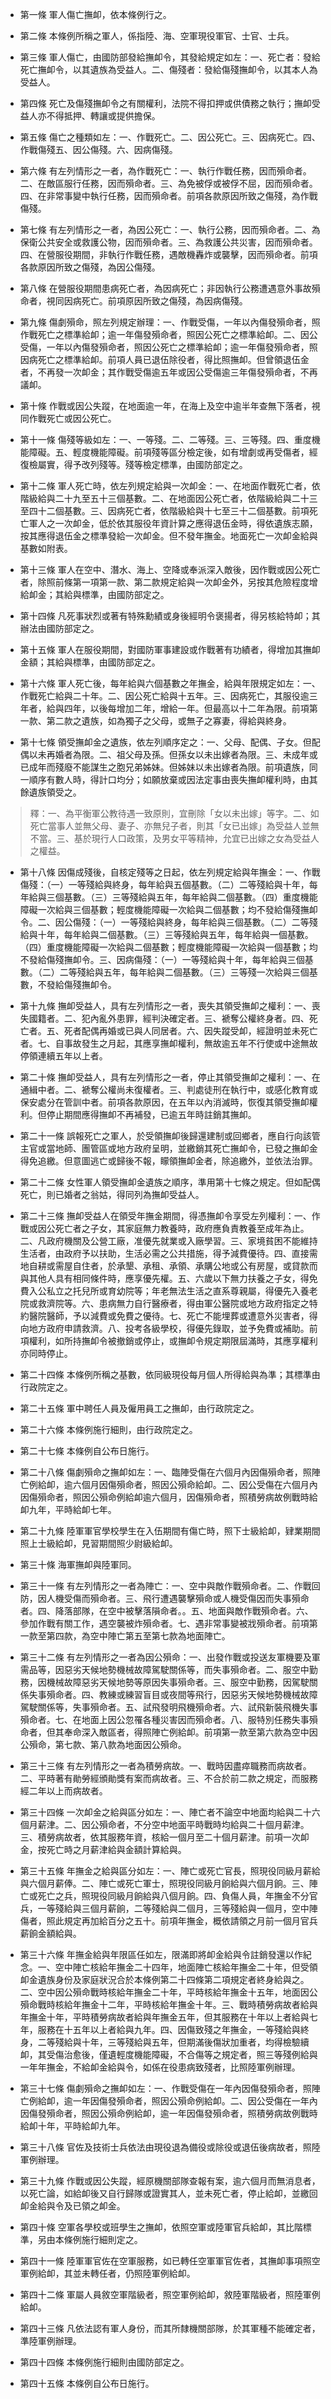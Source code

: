 * 第一條 軍人傷亡撫卹，依本條例行之。

* 第二條 本條例所稱之軍人，係指陸、海、空軍現役軍官、士官、士兵。

* 第三條 軍人傷亡，由國防部發給撫卹令，其發給規定如左：一、死亡者：發給死亡撫卹令，以其遺族為受益人。二、傷殘者：發給傷殘撫卹令，以其本人為受益人。

* 第四條 死亡及傷殘撫卹令之有關權利，法院不得扣押或供債務之執行；撫卹受益人亦不得抵押、轉讓或提供擔保。

* 第五條 傷亡之種類如左：一、作戰死亡。二、因公死亡。三、因病死亡。四、作戰傷殘五、因公傷殘。六、因病傷殘。

* 第六條 有左列情形之一者，為作戰死亡：一、執行作戰任務，因而殞命者。二、在敵區服行任務，因而殞命者。三、為免被俘或被俘不屈，因而殞命者。四、在非常事變中執行任務，因而殞命者。前項各款原因所致之傷殘，為作戰傷殘。

* 第七條 有左列情形之一者，為因公死亡：一、執行公務，因而殞命者。二、為保衛公共安全或救護公物，因而殞命者。三、為救護公共災害，因而殞命者。四、在營服役期間，非執行作戰任務，遇敵機轟炸或襲擊，因而殞命者。前項各款原因所致之傷殘，為因公傷殘。

* 第八條 在營服役期間患病死亡者，為因病死亡；非因執行公務遭遇意外事故殞命者，視同因病死亡。前項原因所致之傷殘，為因病傷殘。

* 第九條 傷劇殞命，照左列規定辦理：一、作戰受傷，一年以內傷發殞命者，照作戰死亡之標準給卹；逾一年傷發殞命者，照因公死亡之標準給卹。二、因公受傷，一年以內傷發殞命者，照因公死亡之標準給卹；逾一年傷發殞命者，照因病死亡之標準給卹。前項人員已退伍除役者，得比照撫卹。但曾領退伍金者，不再發一次卹金；其作戰受傷逾五年或因公受傷逾三年傷發殞命者，不再議卹。

* 第十條 作戰或因公失蹤，在地面逾一年，在海上及空中逾半年查無下落者，視同作戰死亡或因公死亡。

* 第十一條 傷殘等級如左：一、一等殘。二、二等殘。三、三等殘。四、重度機能障礙。五、輕度機能障礙。前項殘等區分檢定後，如有增劇或再受傷者，經復檢屬實，得予改列殘等。殘等檢定標準，由國防部定之。

* 第十二條 軍人死亡時，依左列規定給與一次卹金：一、在地面作戰死亡者，依階級給與二十九至五十三個基數。二、在地面因公死亡者，依階級給與二十三至四十二個基數。三、因病死亡者，依階級給與十七至三十二個基數。前項死亡軍人之一次卹金，低於依其服役年資計算之應得退伍金時，得依遺族志願，按其應得退伍金之標準發給一次卹金。但不發年撫金。地面死亡一次卹金給與基數如附表。

* 第十三條 軍人在空中、潛水、海上、空降或奉派深入敵後，因作戰或因公死亡者，除照前條第一項第一款、第二款規定給與一次卹金外，另按其危險程度增給卹金；其給與標準，由國防部定之。

* 第十四條 凡死事狀烈或著有特殊勳績或身後經明令褒揚者，得另核給特卹；其辦法由國防部定之。

* 第十五條 軍人在服役期間，對國防軍事建設或作戰著有功績者，得增加其撫卹金額；其給與標準，由國防部定之。

* 第十六條 軍人死亡後，每年給與六個基數之年撫金，給與年限規定如左：一、作戰死亡給與二十年。二、因公死亡給與十五年。三、因病死亡，其服役逾三年者，給與四年，以後每增加二年，增給一年。但最高以十二年為限。前項第一款、第二款之遺族，如為獨子之父母，或無子之寡妻，得給與終身。

* 第十七條 領受撫卹金之遺族，依左列順序定之：一、父母、配偶、子女。但配偶以未再婚者為限。二、祖父母及孫。但孫女以未出嫁者為限。三、未成年或已成年而殘廢不能謀生之胞兄弟姊妹。但姊妹以未出嫁者為限。前項遺族，同一順序有數人時，得計口均分；如願放棄或因法定事由喪失撫卹權利時，由其餘遺族領受之。

> 釋：一、為平衡軍公教待遇一致原則，宜刪除「女以未出嫁」等字。二、如死亡當事人並無父母、妻子、亦無兒子者，則其「女已出嫁」為受益人並無不當。三、基於現行人口政策，及男女平等精神，允宜已出嫁之女為受益人之權益。

* 第十八條 因傷成殘後，自核定殘等之日起，依左列規定給與年撫金：一、作戰傷殘：（一）一等殘給與終身，每年給與五個基數。（二）二等殘給與十年，每年給與三個基數。（三）三等殘給與五年，每年給與二個基數。（四）重度機能障礙一次給與三個基數；輕度機能障礙一次給與二個基數；均不發給傷殘撫卹令。二、因公傷殘：（一）一等殘給與終身，每年給與三個基數。（二）二等殘給與十年，每年給與二個基數。（三）三等殘給與五年，每年給與一個基數。（四）重度機能障礙一次給與二個基數；輕度機能障礙一次給與一個基數；均不發給傷殘撫卹令。三、因病傷殘：（一）一等殘給與十年，每年給與三個基數。（二）二等殘給與五年，每年給與二個基數。（三）三等殘一次給與三個基數，不發給傷殘撫卹令。

* 第十九條 撫卹受益人，具有左列情形之一者，喪失其領受撫卹之權利：一、喪失國籍者。二、犯內亂外患罪，經判決確定者。三、褫奪公權終身者。四、死亡者。五、死者配偶再婚或已與人同居者。六、因失蹤受卹，經證明並未死亡者。七、自事故發生之月起，其應享撫卹權利，無故逾五年不行使或中途無故停領連續五年以上者。

* 第二十條 撫卹受益人，具有左列情形之一者，停止其領受撫卹之權利：一、在通緝中者。二、褫奪公權尚未復權者。三、判處徒刑在執行中，或感化教育或保安處分在管訓中者。前項各款原因，在五年以內消滅時，恢復其領受撫卹權利。但停止期間應得撫卹不再補發，已逾五年時註銷其撫卹。

* 第二十一條 誤報死亡之軍人，於受領撫卹後歸還建制或回鄉者，應自行向該管主官或當地師、團管區或地方政府呈明，並繳銷其死亡撫卹令，已發之撫卹金得免追繳。但意圖逃亡或歸後不報，矇領撫卹金者，除追繳外，並依法治罪。

* 第二十二條 女性軍人領受撫卹金遺族之順序，準用第十七條之規定。但如配偶死亡，則已婚者之翁姑，得同列為撫卹受益人。

* 第二十三條 撫卹受益人在領受年撫金期間，得憑撫卹令享受左列權利：一、作戰或因公死亡者之子女，其家庭無力教養時，政府應負責教養至成年為止。二、凡政府機關及公營工廠，准優先就業或入廠學習。三、家境貧困不能維持生活者，由政府予以扶助，生活必需之公共措施，得予減費優待。四、直接需地自耕或需屋自住者，於承墾、承租、承領、承購公地或公有房屋，或貸款而與其他人具有相同條件時，應享優先權。五、六歲以下無力扶養之子女，得免費入公私立之托兒所或育幼院等；年老無法生活之直系尊親屬，得優先入養老院或救濟院等。六、患病無力自行醫療者，得由軍公醫院或地方政府指定之特約醫院醫師，予以減費或免費之優待。七、死亡不能埋葬或遭意外災害者，得向地方政府申請救濟。八、投考各級學校，得優先錄取，並予免費或補助。前項權利，如所持撫卹令被撤銷或停止，或撫卹令規定期限屆滿時，其應享權利亦同時停止。

* 第二十四條 本條例所稱之基數，依同級現役每月個人所得給與為準；其標準由行政院定之。

* 第二十五條 軍中聘任人員及僱用員工之撫卹，由行政院定之。

* 第二十六條 本條例施行細則，由行政院定之。

* 第二十七條 本條例自公布日施行。

* 第二十八條 傷劇殞命之撫卹如左：一、臨陣受傷在六個月內因傷殞命者，照陣亡例給卹，逾六個月因傷殞命者，照因公殞命給卹。二、因公受傷在六個月內因傷殞命者，照因公殞命例給卹逾六個月，因傷殞命者，照積勞病故例戰時給卹九年，平時給卹七年。

* 第二十九條 陸軍軍官學校學生在入伍期間有傷亡時，照下士級給卹，肄業期間照上士級給卹，見習期間照少尉級給卹。

* 第三十條 海軍撫卹與陸軍同。

* 第三十一條 有左列情形之一者為陣亡：一、空中與敵作戰殞命者。二、作戰回防，因人機受傷而殞命者。三、飛行遭遇襲擊殞命或人機受傷因而失事殞命者。四、降落部隊，在空中被擊落隕命者。。五、地面與敵作戰殞命者。六、參加作戰有關工作，遇空襲被炸殞命者。七、遇非常事變被戕殞命者。前項第一款至第四款，為空中陣亡第五至第七款為地面陣亡。

* 第三十二條 有左列情形之一者為因公殞命：一、出發作戰或投送友軍機要及軍需品等，因惡劣天候地勢機械故障駕駛關係等，而失事殞命者。二、服空中勤務，因機械故障惡劣天候地勢等原因失事殞命者。三、服空中勤務，因駕駛關係失事殞命者。四、教練或練習盲目或夜間等飛行，因惡劣天候地勢機械故障駕駛關係等，失事殞命者。五、試飛發明飛機殞命者。六、試飛新裝飛機失事殞命者。七、在地面上因公忽罹各種災害因而殞命者。八、服特別任務失事殞命者，但其奉命深入敵區者，得照陣亡例給卹。前項第一款至第六款為空中因公殞命，第七款、第八款為地面因公殞命。

* 第三十三條 有左列情形之一者為積勞病故。一、戰時因盡瘁職務而病故者。二、平時著有勛勞經頒勛獎有案而病故者。三、不合於前二款之規定，而服務經二年以上而病故者。

* 第三十四條 一次卹金之給與區分如左：一、陣亡者不論空中地面均給與二十六個月薪津。二、因公殞命者，不分空中地面平時戰時均給與二十個月薪津。三、積勞病故者，依其服務年資，核給一個月至二十個月薪津。前項一次卹金，按死亡時之月薪津給與金額計算給與。

* 第三十五條 年撫金之給與區分如左：一、陣亡或死亡官長，照現役同級月薪給與六個月薪俸。二、陣亡或死亡軍士，照現役同級月餉給與六個月餉。三、陣亡或死亡之兵，照現役同級月餉給與八個月餉。四、負傷人員，年撫金不分官兵，一等殘給與三個月薪餉，二等殘給與二個月，三等殘給與一個月，空中陣傷者，照此規定再加給百分之五十。前項年撫金，概依請領之月前一個月官兵薪餉金額給與。

* 第三十六條 年撫金給與年限區任如左，限滿即將卹金給與令註銷發還以作紀念。一、空中陣亡核給年撫金二十四年，地面陣亡核給年撫金二十年，但受領卹金遺族身份及家庭狀況合於本條例第二十四條第二項規定者終身給與之。二、空中因公殞命戰時核給年撫金二十年，平時核給年撫金十五年，地面因公殞命戰時核給年撫金十二年，平時核給年撫金十年。三、戰時積勞病故者給與年撫金十年，平時積勞病故者給與年撫金五年，但其服務在十年以上者給與七年，服務在十五年以上者給與九年。四、因傷致殘之年撫金，一等殘給與終身，二等殘給與十年，三等殘給與五年，但期滿後傷狀加重者，均得檢驗續卹，其受傷治愈後，僅遺輕度機能障礙，不合傷等之規定者，照三等殘例給與一年年撫金，不給卹金給與令，如係在役患病致殘者，比照陸軍例辦理。

* 第三十七條 傷劇殞命之撫卹如左：一、作戰受傷在一年內因傷發殞命者，照陣亡例給卹，逾一年因傷發殞命者，照因公殞命例給卹。二、因公受傷在一年內因傷發殞命者，照因公殞命例給卹，逾一年因傷發殞命者，照積勞病故例戰時給卹十年，平時給卹九年。

* 第三十八條 官佐及技術士兵依法由現役退為備役或除役或退伍後病故者，照陸軍例辦理。

* 第三十九條 作戰或因公失蹤，經原機關部隊查報有案，逾六個月而無消息者，以死亡論，如給卹後又自行歸隊或證實其人，並未死亡者，停止給卹，並繳回卹金給與令及已領之卹金。

* 第四十條 空軍各學校或班學生之撫卹，依照空軍或陸軍官兵給卹，其比階標準，另由本條例施行細則定之。

* 第四十一條 陸軍軍官佐在空軍服務，如已轉任空軍軍官佐者，其撫卹事項照空軍例給卹，其並未轉任者，仍照陸軍例給卹。

* 第四十二條 軍屬人員敘空軍階級者，照空軍例給卹，敘陸軍階級者，照陸軍例給卹。

* 第四十三條 凡依法認有軍人身份，而其所隸機關部隊，於其軍種不能確定者，準陸軍例辦理。

* 第四十四條 本條例施行細則由國防部定之。

* 第四十五條 本條例自公布日施行。

